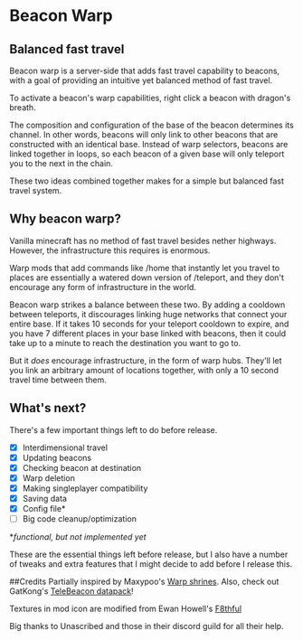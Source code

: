 # Beacon Warp

## Balanced fast travel

Beacon warp is a server-side that adds fast travel capability to beacons, with a goal of providing an intuitive yet balanced method of fast travel.

To activate a beacon's warp capabilities, right click a beacon with dragon's breath.

The composition and configuration of the base of the beacon determines its channel. In other words, beacons will only link to other beacons that are constructed with an identical base.
Instead of warp selectors, beacons are linked together in loops, so each beacon of a given base will only teleport you to the next in the chain.

These two ideas combined together makes for a simple but balanced fast travel system.

## Why beacon warp?

Vanilla minecraft has no method of fast travel besides nether highways. However, the infrastructure this requires is enormous.

Warp mods that add commands like /home that instantly let you travel to places are essentially a watered down version of /teleport, and they don't encourage any form of infrastructure in the world.

Beacon warp strikes a balance between these two.
By adding a cooldown between teleports, it discourages linking huge networks that connect your entire base. If it takes 10 seconds for your teleport cooldown to expire, and you have 7 different places in your base linked with beacons, then it could take up to a minute to reach the destination you want to go to. 

But it *does* encourage infrastructure, in the form of warp hubs. They'll let you link an arbitrary amount of locations together, with only a 10 second travel time between them.

## What's next?

There's a few important things left to do before release.

- [x] Interdimensional travel
- [x] Updating beacons
- [x] Checking beacon at destination
- [x] Warp deletion
- [x] Making singleplayer compatibility
- [x] Saving data
- [x] Config file*
- [ ] Big code cleanup/optimization

**functional, but not implemented yet*

These are the essential things left before release, but I also have a number of tweaks and extra features that I might decide to add before I release this.

##Credits
Partially inspired by Maxypoo's [Warp shrines](https://www.planetminecraft.com/data-pack/warp-shrines-teleport-between-locations/).
Also, check out GatKong's [TeleBeacon datapack](https://www.planetminecraft.com/data-pack/telebeacon/)!

Textures in mod icon are modified from Ewan Howell's [F8thful](https://www.ewanhowell.com/?pack=f8thful)

Big thanks to Unascribed and those in their discord guild for all their help.